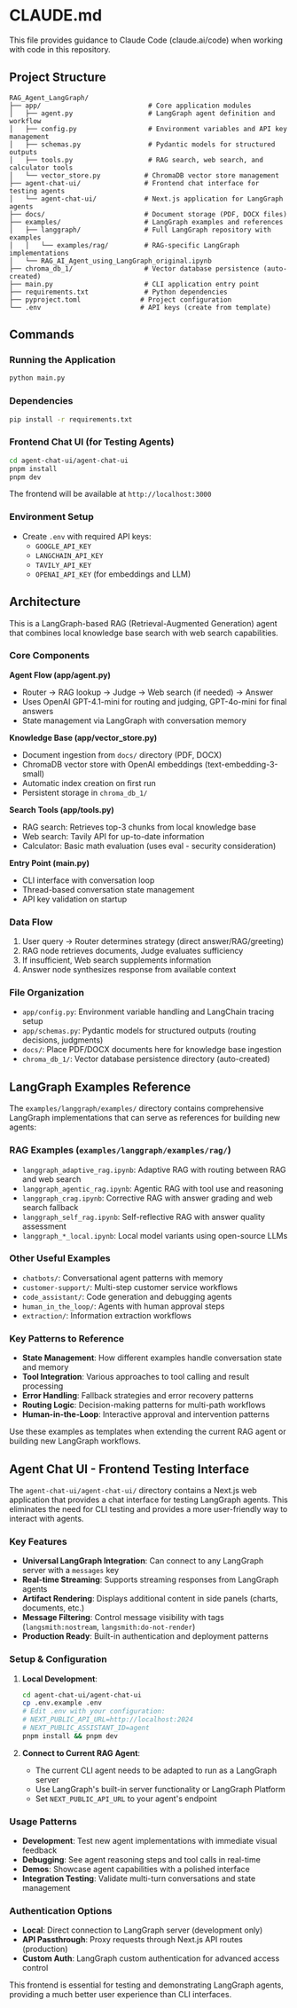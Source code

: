# CLAUDE.md

This file provides guidance to Claude Code (claude.ai/code) when working with code in this repository.

## Project Structure

```
RAG_Agent_LangGraph/
├── app/                           # Core application modules
│   ├── agent.py                   # LangGraph agent definition and workflow
│   ├── config.py                  # Environment variables and API key management
│   ├── schemas.py                 # Pydantic models for structured outputs
│   ├── tools.py                   # RAG search, web search, and calculator tools
│   └── vector_store.py           # ChromaDB vector store management
├── agent-chat-ui/                # Frontend chat interface for testing agents
│   └── agent-chat-ui/            # Next.js application for LangGraph agents
├── docs/                         # Document storage (PDF, DOCX files)
├── examples/                     # LangGraph examples and references
│   ├── langgraph/                # Full LangGraph repository with examples
│   │   └── examples/rag/         # RAG-specific LangGraph implementations
│   └── RAG_AI_Agent_using_LangGraph_original.ipynb
├── chroma_db_1/                  # Vector database persistence (auto-created)
├── main.py                       # CLI application entry point
├── requirements.txt              # Python dependencies
├── pyproject.toml               # Project configuration
└── .env                         # API keys (create from template)
```

## Commands

### Running the Application
```bash
python main.py
```

### Dependencies
```bash
pip install -r requirements.txt
```

### Frontend Chat UI (for Testing Agents)
```bash
cd agent-chat-ui/agent-chat-ui
pnpm install
pnpm dev
```
The frontend will be available at `http://localhost:3000`

### Environment Setup
- Create `.env` with required API keys:
  - `GOOGLE_API_KEY`
  - `LANGCHAIN_API_KEY` 
  - `TAVILY_API_KEY`
  - `OPENAI_API_KEY` (for embeddings and LLM)

## Architecture

This is a LangGraph-based RAG (Retrieval-Augmented Generation) agent that combines local knowledge base search with web search capabilities.

### Core Components

**Agent Flow (app/agent.py)**
- Router → RAG lookup → Judge → Web search (if needed) → Answer
- Uses OpenAI GPT-4.1-mini for routing and judging, GPT-4o-mini for final answers
- State management via LangGraph with conversation memory

**Knowledge Base (app/vector_store.py)**
- Document ingestion from `docs/` directory (PDF, DOCX)
- ChromaDB vector store with OpenAI embeddings (text-embedding-3-small)
- Automatic index creation on first run
- Persistent storage in `chroma_db_1/`

**Search Tools (app/tools.py)**
- RAG search: Retrieves top-3 chunks from local knowledge base
- Web search: Tavily API for up-to-date information
- Calculator: Basic math evaluation (uses eval - security consideration)

**Entry Point (main.py)**
- CLI interface with conversation loop
- Thread-based conversation state management
- API key validation on startup

### Data Flow
1. User query → Router determines strategy (direct answer/RAG/greeting)
2. RAG node retrieves documents, Judge evaluates sufficiency  
3. If insufficient, Web search supplements information
4. Answer node synthesizes response from available context

### File Organization
- `app/config.py`: Environment variable handling and LangChain tracing setup
- `app/schemas.py`: Pydantic models for structured outputs (routing decisions, judgments)
- `docs/`: Place PDF/DOCX documents here for knowledge base ingestion
- `chroma_db_1/`: Vector database persistence directory (auto-created)

## LangGraph Examples Reference

The `examples/langgraph/examples/` directory contains comprehensive LangGraph implementations that can serve as references for building new agents:

### RAG Examples (`examples/langgraph/examples/rag/`)
- `langgraph_adaptive_rag.ipynb`: Adaptive RAG with routing between RAG and web search
- `langgraph_agentic_rag.ipynb`: Agentic RAG with tool use and reasoning
- `langgraph_crag.ipynb`: Corrective RAG with answer grading and web search fallback
- `langgraph_self_rag.ipynb`: Self-reflective RAG with answer quality assessment
- `langgraph_*_local.ipynb`: Local model variants using open-source LLMs

### Other Useful Examples
- `chatbots/`: Conversational agent patterns with memory
- `customer-support/`: Multi-step customer service workflows
- `code_assistant/`: Code generation and debugging agents
- `human_in_the_loop/`: Agents with human approval steps
- `extraction/`: Information extraction workflows

### Key Patterns to Reference
- **State Management**: How different examples handle conversation state and memory
- **Tool Integration**: Various approaches to tool calling and result processing
- **Error Handling**: Fallback strategies and error recovery patterns
- **Routing Logic**: Decision-making patterns for multi-path workflows
- **Human-in-the-Loop**: Interactive approval and intervention patterns

Use these examples as templates when extending the current RAG agent or building new LangGraph workflows.

## Agent Chat UI - Frontend Testing Interface

The `agent-chat-ui/agent-chat-ui/` directory contains a Next.js web application that provides a chat interface for testing LangGraph agents. This eliminates the need for CLI testing and provides a more user-friendly way to interact with agents.

### Key Features
- **Universal LangGraph Integration**: Can connect to any LangGraph server with a `messages` key
- **Real-time Streaming**: Supports streaming responses from LangGraph agents
- **Artifact Rendering**: Displays additional content in side panels (charts, documents, etc.)
- **Message Filtering**: Control message visibility with tags (`langsmith:nostream`, `langsmith:do-not-render`)
- **Production Ready**: Built-in authentication and deployment patterns

### Setup & Configuration
1. **Local Development**:
   ```bash
   cd agent-chat-ui/agent-chat-ui
   cp .env.example .env
   # Edit .env with your configuration:
   # NEXT_PUBLIC_API_URL=http://localhost:2024
   # NEXT_PUBLIC_ASSISTANT_ID=agent
   pnpm install && pnpm dev
   ```

2. **Connect to Current RAG Agent**: 
   - The current CLI agent needs to be adapted to run as a LangGraph server
   - Use LangGraph's built-in server functionality or LangGraph Platform
   - Set `NEXT_PUBLIC_API_URL` to your agent's endpoint

### Usage Patterns
- **Development**: Test new agent implementations with immediate visual feedback
- **Debugging**: See agent reasoning steps and tool calls in real-time
- **Demos**: Showcase agent capabilities with a polished interface
- **Integration Testing**: Validate multi-turn conversations and state management

### Authentication Options
- **Local**: Direct connection to LangGraph server (development only)
- **API Passthrough**: Proxy requests through Next.js API routes (production)
- **Custom Auth**: LangGraph custom authentication for advanced access control

This frontend is essential for testing and demonstrating LangGraph agents, providing a much better user experience than CLI interfaces.